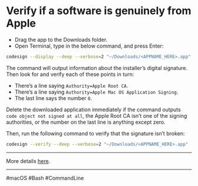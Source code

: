 # Verify if a software is genuinely from Apple

- Drag the app to the Downloads folder.
- Open Terminal, type in the below command, and press Enter:

```bash
codesign --display --deep --verbose=2 "~/Downloads/<APPNAME_HERE>.app" && echo $?
```

The command will output information about the installer’s digital signature. Then look for and verify each of these points in turn:

- There’s a line saying `Authority=Apple Root CA`.
- There’s a line saying `Authority=Apple Mac OS Application Signing`.
- The last line says the number `0`.

Delete the downloaded application immediately if the command outputs `code object not signed at all`, the Apple Root CA isn’t one of the signing authorities, or the number on the last line is anything except zero.

Then, run the following command to verify that the signature isn’t broken:

```bash
codesign --verify --deep --verbose=2 "~/Downloads/<APPNAME_HERE>.app"
```

***

More details [here](https://www.ctrl.blog/entry/how-to-verify-macos-installer.html).

---

#macOS #Bash #CommandLine